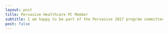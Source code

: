```yaml
---
layout: post
title: Pervasive Healthcare PC Member
subtitle: I am happy to be part of the Pervasive 2017 program committee
post: false 
---
```


